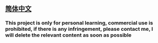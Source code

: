 
## [简体中文](README-ZH.md)

### This project is only for personal learning, commercial use is prohibited, if there is any infringement, please contact me, I will delete the relevant content as soon as possible

